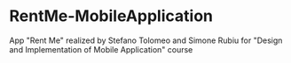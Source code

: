 # RentMe-MobileApplication
App "Rent Me" realized by Stefano Tolomeo and Simone Rubiu for "Design and Implementation of Mobile Application" course
